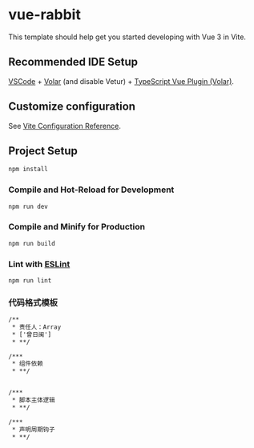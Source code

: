 # vue-rabbit

This template should help get you started developing with Vue 3 in Vite.

## Recommended IDE Setup

[VSCode](https://code.visualstudio.com/) + [Volar](https://marketplace.visualstudio.com/items?itemName=Vue.volar) (and disable Vetur) + [TypeScript Vue Plugin (Volar)](https://marketplace.visualstudio.com/items?itemName=Vue.vscode-typescript-vue-plugin).

## Customize configuration

See [Vite Configuration Reference](https://vitejs.dev/config/).

## Project Setup

```sh
npm install
```

### Compile and Hot-Reload for Development

```sh
npm run dev
```

### Compile and Minify for Production

```sh
npm run build
```

### Lint with [ESLint](https://eslint.org/)

```sh
npm run lint
```

### 代码格式模板

```txt
/**
 * 责任人：Array
 * ['曾日闽']
 * **/

/***
 * 组件依赖
 * **/


/***
 * 脚本主体逻辑
 * **/

/***
 * 声明周期钩子
 * **/
```